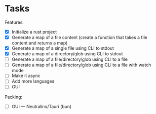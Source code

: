 # Tasks

Features:
- [x] Initialize a rust project
- [x] Generate a map of a file content (create a function that takes a file content and returns a map)
- [x] Generate a map of a single file using CLI to stdout
- [x] Generate a map of a directory/glob using CLI to stdout
- [ ] Generate a map of a file/directory/glob using CLI to a file
- [ ] Generate a map of a file/directory/glob using CLI to a file with watch mode
- [ ] Make it async
- [ ] Add more languages
- [ ] GUI

Packing:
- [ ] GUI — Neutralino/Tauri (bun)
